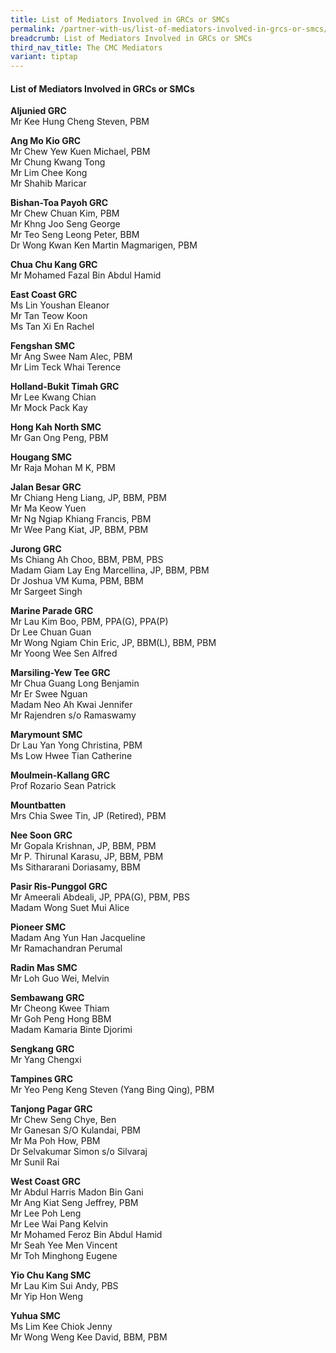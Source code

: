 ```yaml
---
title: List of Mediators Involved in GRCs or SMCs
permalink: /partner-with-us/list-of-mediators-involved-in-grcs-or-smcs/
breadcrumb: List of Mediators Involved in GRCs or SMCs
third_nav_title: The CMC Mediators
variant: tiptap
---
```

<h4>List of Mediators Involved in GRCs or SMCs</h4><p><strong>Aljunied GRC</strong><br>Mr Kee Hung Cheng Steven, PBM<br></p><p><strong>Ang Mo Kio GRC</strong><br>Mr Chew Yew Kuen Michael, PBM<br>Mr Chung Kwang Tong <br>Mr Lim Chee Kong <br>Mr Shahib Maricar <br></p><p><strong>Bishan-Toa Payoh GRC</strong><br>Mr Chew Chuan Kim, PBM<br>Mr Khng Joo Seng George<br>Mr Teo Seng Leong Peter, BBM<br>Dr Wong Kwan Ken Martin Magmarigen, PBM<br></p><p><strong>Chua Chu Kang GRC</strong><br>Mr Mohamed Fazal Bin Abdul Hamid</p><p><strong>East Coast GRC</strong><br>Ms Lin Youshan Eleanor <br>Mr Tan Teow Koon <br>Ms Tan Xi En Rachel <br></p><p><strong>Fengshan SMC</strong><br>Mr Ang Swee Nam Alec, PBM<br>Mr Lim Teck Whai Terence<br></p><p><strong>Holland-Bukit Timah GRC</strong><br>Mr Lee Kwang Chian<br>Mr Mock Pack Kay<br></p><p><strong>Hong Kah North SMC</strong><br>Mr Gan Ong Peng, PBM<br></p><p><strong>Hougang SMC</strong><br>Mr Raja Mohan M K, PBM<br></p><p><strong>Jalan Besar GRC</strong><br>Mr Chiang Heng Liang, JP, BBM, PBM<br>Mr Ma Keow Yuen<br>Mr Ng Ngiap Khiang Francis, PBM<br>Mr Wee Pang Kiat, JP, BBM, PBM<br></p><p><strong>Jurong GRC</strong><br>Ms Chiang Ah Choo, BBM, PBM, PBS<br>Madam Giam Lay Eng Marcellina, JP, BBM, PBM<br>Dr Joshua VM Kuma, PBM, BBM<br>Mr Sargeet Singh <br></p><p><strong>Marine Parade GRC</strong><br>Mr Lau Kim Boo, PBM, PPA(G), PPA(P)<br>Dr Lee Chuan Guan <br>Mr Wong Ngiam Chin Eric, JP, BBM(L), BBM, PBM<br>Mr Yoong Wee Sen Alfred <br></p><p><strong>Marsiling-Yew Tee GRC</strong><br>Mr Chua Guang Long Benjamin<br>Mr Er Swee Nguan<br>Madam Neo Ah Kwai Jennifer<br>Mr Rajendren s/o Ramaswamy<br></p><p><strong>Marymount SMC</strong><br>Dr Lau Yan Yong Christina, PBM<br>Ms Low Hwee Tian Catherine <br></p><p><strong>Moulmein-Kallang GRC</strong><br>Prof Rozario Sean Patrick<br></p><p><strong>Mountbatten</strong><br>Mrs Chia Swee Tin, JP (Retired), PBM<br></p><p><strong>Nee Soon GRC</strong><br>Mr Gopala Krishnan, JP, BBM, PBM<br>Mr P. Thirunal Karasu, JP, BBM, PBM<br>Ms Sithararani Doriasamy, BBM<br></p><p><strong>Pasir Ris-Punggol GRC</strong><br>Mr Ameerali Abdeali, JP, PPA(G), PBM, PBS<br>Madam Wong Suet Mui Alice <br></p><p><strong>Pioneer SMC</strong><br>Madam Ang Yun Han Jacqueline<br>Mr Ramachandran Perumal<br></p><p><strong>Radin Mas SMC</strong><br>Mr Loh Guo Wei, Melvin<br></p><p><strong>Sembawang GRC</strong><br>Mr Cheong Kwee Thiam <br>Mr Goh Peng Hong BBM<br>Madam Kamaria Binte Djorimi <br></p><p><strong>Sengkang GRC</strong><br>Mr Yang Chengxi<br></p><p><strong>Tampines GRC</strong><br>Mr Yeo Peng Keng Steven (Yang Bing Qing), PBM<br></p><p><strong>Tanjong Pagar GRC</strong><br>Mr Chew Seng Chye, Ben<br>Mr Ganesan S/O Kulandai, PBM<br>Mr Ma Poh How, PBM<br>Dr Selvakumar Simon s/o Silvaraj<br>Mr Sunil Rai <br></p><p><strong>West Coast GRC</strong><br>Mr Abdul Harris Madon Bin Gani<br>Mr Ang Kiat Seng Jeffrey, PBM<br>Mr Lee Poh Leng<br>Mr Lee Wai Pang Kelvin<br>Mr Mohamed Feroz Bin Abdul Hamid <br>Mr Seah Yee Men Vincent <br>Mr Toh Minghong Eugene <br></p><p><strong>Yio Chu Kang SMC</strong><br>Mr Lau Kim Sui Andy, PBS<br>Mr Yip Hon Weng</p><p><strong>Yuhua SMC</strong><br>Ms Lim Kee Chiok Jenny <br>Mr Wong Weng Kee David, BBM, PBM<br></p>